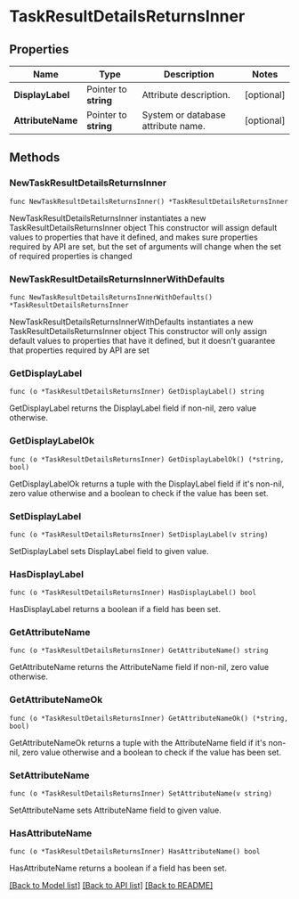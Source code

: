# TaskResultDetailsReturnsInner

## Properties

Name | Type | Description | Notes
------------ | ------------- | ------------- | -------------
**DisplayLabel** | Pointer to **string** | Attribute description. | [optional] 
**AttributeName** | Pointer to **string** | System or database attribute name. | [optional] 

## Methods

### NewTaskResultDetailsReturnsInner

`func NewTaskResultDetailsReturnsInner() *TaskResultDetailsReturnsInner`

NewTaskResultDetailsReturnsInner instantiates a new TaskResultDetailsReturnsInner object
This constructor will assign default values to properties that have it defined,
and makes sure properties required by API are set, but the set of arguments
will change when the set of required properties is changed

### NewTaskResultDetailsReturnsInnerWithDefaults

`func NewTaskResultDetailsReturnsInnerWithDefaults() *TaskResultDetailsReturnsInner`

NewTaskResultDetailsReturnsInnerWithDefaults instantiates a new TaskResultDetailsReturnsInner object
This constructor will only assign default values to properties that have it defined,
but it doesn't guarantee that properties required by API are set

### GetDisplayLabel

`func (o *TaskResultDetailsReturnsInner) GetDisplayLabel() string`

GetDisplayLabel returns the DisplayLabel field if non-nil, zero value otherwise.

### GetDisplayLabelOk

`func (o *TaskResultDetailsReturnsInner) GetDisplayLabelOk() (*string, bool)`

GetDisplayLabelOk returns a tuple with the DisplayLabel field if it's non-nil, zero value otherwise
and a boolean to check if the value has been set.

### SetDisplayLabel

`func (o *TaskResultDetailsReturnsInner) SetDisplayLabel(v string)`

SetDisplayLabel sets DisplayLabel field to given value.

### HasDisplayLabel

`func (o *TaskResultDetailsReturnsInner) HasDisplayLabel() bool`

HasDisplayLabel returns a boolean if a field has been set.

### GetAttributeName

`func (o *TaskResultDetailsReturnsInner) GetAttributeName() string`

GetAttributeName returns the AttributeName field if non-nil, zero value otherwise.

### GetAttributeNameOk

`func (o *TaskResultDetailsReturnsInner) GetAttributeNameOk() (*string, bool)`

GetAttributeNameOk returns a tuple with the AttributeName field if it's non-nil, zero value otherwise
and a boolean to check if the value has been set.

### SetAttributeName

`func (o *TaskResultDetailsReturnsInner) SetAttributeName(v string)`

SetAttributeName sets AttributeName field to given value.

### HasAttributeName

`func (o *TaskResultDetailsReturnsInner) HasAttributeName() bool`

HasAttributeName returns a boolean if a field has been set.


[[Back to Model list]](../README.md#documentation-for-models) [[Back to API list]](../README.md#documentation-for-api-endpoints) [[Back to README]](../README.md)


